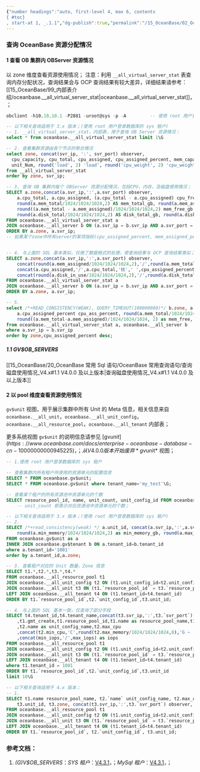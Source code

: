```yaml
---
{"number headings":"auto, first-level 4, max 6, contents
{ #toc}
, start-at 1, _.1.1","dg-publish":true,"permalink":"/15_OceanBase/02_OceanBase 基本操作/02_集群和多租户管理/管理资源/查询 OceanBase 资源分配情况/","dgPassFrontmatter":true}
---
```


### 查询 OceanBase 资源分配情况

#### 1 查看 OB 集群内 OBServer 资源情况
以 zone 维度查看资源使用情况；
注意：利用 `__all_virtual_server_stat` 表查询内存分配状况，查询结果会与 OCP 查询结果有较大差异，详细结果请参考：[[15_OceanBase/99_内部表介绍/oceanbase.__all_virtual_server_stat\|oceanbase.__all_virtual_server_stat]]，；

```sql  
obclient -h10.10.10.1 -P2881 -uroot@sys -p -A         -- 使用 root 用户登录数据库的 sys 租户 

-- 以下相关查询适用于 3.x 版本；(使用 root 用户登录数据库的 sys 租户)
-- 1. __all_virtual_server_stat，内部表，用于查询 OB Server 资源情况；
select * from oceanbase.__all_virtual_server_stat limit 1\G  

-- 2. 查看集群资源由各个节点的聚合情况
select zone, concat(svr_ip, ':', svr_port) observer,
  cpu_capacity, cpu_total, cpu_assigned, cpu_assigned_percent, mem_capacity, mem_total, mem_assigned, mem_assigned_percent,
  unit_Num, round('load', 2) 'load', round('cpu_weight', 2) 'cpu_weight', round('memory_weight', 2) 'mem_weight', leader_count
from __all_virtual_server_stat
order by zone, svr_ip;

-- 3. 查询 OB 集群内每个 OBServer 资源分配情况，包括CPU，内存，及磁盘使用情况；
SELECT a.zone,concat(a.svr_ip,':',a.svr_port) observer, 
	a.cpu_total, a.cpu_assigned, (a.cpu_total - a.cpu_assigned) cpu_free, cpu_assigned_percent,  
	round(a.mem_total/1024/1024/1024,2) AS mem_total_gb, round(a.mem_assigned/1024/1024/1024,2) mem_assign_gb, 
	round((a.mem_total - a.mem_assigned)/1024/1024/1024,2) mem_free_gb,mem_assigned_percent,  
	round(a.disk_total/1024/1024/1024,2) AS disk_total_gb, round(a.disk_assigned/1024/1024/1024,2) AS disk_assigned_gb  
FROM oceanbase.__all_virtual_server_stat a  
JOIN oceanbase.__all_server b ON (a.svr_ip = b.svr_ip AND a.svr_port = b.svr_port)  
ORDER BY a.zone, a.svr_ip;  
-- 如果某个zone中所有server的某项指标(cpu_assigned_percent, mem_assigned_percent) 都比较高(>90)，后续加租户或扩租户资源可能会因资源不够失败，可考虑集群扩容；


-- 4. 与上面的 SQL 基本类似，仅做了数据格式的处理，使查询结果与 OCP 查询结果类似；
SELECT a.zone,concat(a.svr_ip,':',a.svr_port) observer,  
	concat(round(a.mem_assigned/1024/1024/1024,2),'/',round(a.mem_total/1024/1024/1024,2),'G',' ',mem_assigned_percent,'%') as mem,  
	concat(a.cpu_assigned,'/',a.cpu_total,'核',' ',cpu_assigned_percent,'%') as CPU,  
	concat(round(a.disk_in_use/1024/1024/1024,2),'/',round(a.disk_total/1024/1024/1024,2),'G',' ',round(a.disk_in_use/a.disk_total*100,0),'%') as disk  
FROM oceanbase.__all_virtual_server_stat a  
JOIN oceanbase.__all_server b ON (a.svr_ip = b.svr_ip AND a.svr_port = b.svr_port)  
ORDER BY a.zone, a.svr_ip;  

-- 5.  
select /*+READ_CONSISTENCY(WEAK), QUERY_TIMEOUT(100000000)*/ b.zone, a.svr_ip, a.cpu_total, a.cpu_assigned cpu_ass,  
	a.cpu_assigned_percent cpu_ass_percent, round(a.mem_total/1024/1024/1024, 2) as mem_total, round(a.mem_assigned/1024/1024/1024, 2) mem_ass,  
	round((a.mem_total-a.mem_assigned)/1024/1024/1024, 2) as mem_free, a.mem_assigned_percent mem_ass_percent  
from oceanbase.__all_virtual_server_stat a, oceanbase.__all_server b  
where a.svr_ip = b.svr_ip 
order by zone,cpu_assigned_percent desc;
```  


##### 1.1 GV$OB_SERVERS
[[15_OceanBase/20_OceanBase 常用 Sql 语句/OceanBase 常用查询语句/查询磁盘使用情况_V4.x#1.1 V4.0.0 及以上版本\|查询磁盘使用情况_V4.x#1.1 V4.0.0 及以上版本]]


#### 2 以 pool 维度查看资源使用情况
`gv$unit` 视图，用于展示集群中所有 Unit 的 Meta 信息，相关信息来自 `oceanbase.__all_unit`，`oceanbase.__all_unit_config`，`oceanbase.__all_resource_pool`，`oceanbase.__all_tenant`  内部表；

更多系统视图 `gv$unit` 的说明信息请参见 [gv$unit](https://www.oceanbase.com/docs/enterprise-oceanbase-database-cn-10000000000945225)，； 从 V4.0.0 版本开始废弃 *gv$unit* 视图；

```sql
-- 1.使用 root 用户登录数据库的 sys 租户

-- 查看集群内所有租户所使用的资源单元的配置信息
SELECT * FROM oceanbase.gv$unit;
SELECT * FROM oceanbase.gv$unit where tenant_name='my_test'\G;
```

```sql
-- 查看某个租户的所有资源池中资源单元的个数
SELECT resource_pool_id, name, unit_count, unit_config_id FROM oceanbase.__all_resource_pool WHERE tenant_id='1001';
	-- unit_count 即表示对应资源池中资源单元的个数；
```

```sql
-- 以下相关查询适用于 3.x 版本；(使用 root 用户登录数据库的 sys 租户)
-- 2. 
SELECT /*+read_consistency(weak) */ a.unit_id, concat(a.svr_ip,':',a.svr_port) as observer, a.zone, a.tenant_id, b.tenant_name, a.min_cpu, a.max_cpu, 
	round(a.min_memory/1024/1024/1024,2) as min_memory_gb, round(a.max_memory/1024/1024/1024,2) as max_memory_gb  
FROM oceanbase.gv$unit as a  
INNER JOIN oceanbase.gv$tenant b ON a.tenant_id=b.tenant_id  
where a.tenant_id='1001'  
order by a.tenant_id,a.zone;  

-- 3. 查看租户对应的 Unit 数量，Zone 信息
SELECT t1.*,t2.*,t3.*,t4.*  
FROM oceanbase.__all_resource_pool t1  
JOIN oceanbase.__all_unit_config t2 ON (t1.unit_config_id=t2.unit_config_id)  
JOIN oceanbase.__all_unit t3 ON (t1.`resource_pool_id` = t3.`resource_pool_id`)  
LEFT JOIN oceanbase.__all_tenant t4 ON (t1.tenant_id=t4.tenant_id)  
ORDER BY t1.`resource_pool_id`,t2.`unit_config_id`,t3.unit_id;  

-- 4. 与上面的 SQL 基本一致，仅查询了部分字段
SELECT t4.tenant_id,t4.tenant_name,concat(t3.svr_ip,':',t3.`svr_port`) as observer,t3.unit_id,t3.zone,t3.status  
	,t1.gmt_create,t1.resource_pool_id,t1.name as resource_pool_name,t1.unit_count,t1.unit_config_id,t1.zone_list  
	,t2.name as unit_config_name,t2.max_cpu
	,concat(t2.min_cpu,'C',round(t2.max_memory/1024/1024/1024,0),'G ~ ',t2.max_cpu,'C',round(t2.min_memory/1024/1024/1024,0),'G') as cpu_mem
	,concat(min_iops,'/',max_iops) as iops  
FROM oceanbase.__all_resource_pool t1  
JOIN oceanbase.__all_unit_config t2 ON (t1.unit_config_id=t2.unit_config_id)  
JOIN oceanbase.__all_unit t3 ON (t1.`resource_pool_id` = t3.`resource_pool_id`)  
LEFT JOIN oceanbase.__all_tenant t4 ON (t1.tenant_id=t4.tenant_id)  
where t1.tenant_id = 1001  
ORDER BY t1.`resource_pool_id`,t2.`unit_config_id`,t3.unit_id  
limit 10\G  
```  
  
```sql  
-- 以下相关查询适用于 4.x 版本；
-- 1. 
SELECT t1.name resource_pool_name, t2.`name` unit_config_name, t2.max_cpu, t2.min_cpu, t2.memory_size/1024/1024/1024 memory_size,  
	t3.unit_id, t3.zone, concat(t3.svr_ip,':',t3.`svr_port`) observer, t4.tenant_id, t4.tenant_name  
FROM oceanbase.__all_resource_pool t1  
JOIN oceanbase.__all_unit_config t2 ON (t1.unit_config_id=t2.unit_config_id)  
JOIN oceanbase.__all_unit t3 ON (t1.`resource_pool_id` = t3.`resource_pool_id`)  
LEFT JOIN oceanbase.__all_tenant t4 ON (t1.tenant_id=t4.tenant_id)  
ORDER BY t1.`resource_pool_id`, t2.`unit_config_id`, t3.unit_id;  
```




### 参考文档：
1. *(G)V$OB_SERVERS*：*SYS 租户*：[V4.3.1](https://www.oceanbase.com/docs/common-oceanbase-database-cn-1000000000820318)，；*MySql 租户*：[V4.3.1](https://www.oceanbase.com/docs/common-oceanbase-database-cn-1000000000820467)，；